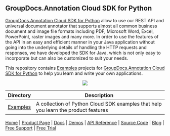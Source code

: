 ## GroupDocs.Annotation Cloud SDK for Python

[GroupDocs.Annotation Cloud SDK for Python](https://products.groupdocs.cloud/Annotation/Python) allow to use our REST API and universal document annotator that supports almost all common business document and image file formats including PDF, Microsoft Word, Excel, PowerPoint, raster images and many more. In order to use the features of the API in an easy and efficient manner in your Java application without going into the underlying details of handling the HTTP requests and responses, we have developed the SDK for Java, which is not only easy to incorporate but can also be customized to suit your needs.

This repository contains [Examples](Examples) projects for [GroupDocs.Annotation Cloud SDK for Python](https://products.groupdocs.cloud/annotation/Python) to help you learn and write your own applications.

<p align="center">

  <a title="Download complete GroupDocs.Annotation Cloud SDK Examples for Python source code" href="https://github.com/groupdocs-annotation-cloud/groupdocs-Annotation-cloud-Python-samples/archive/master.zip">
	<img src="https://raw.github.com/AsposeExamples/java-examples-dashboard/master/images/downloadZip-Button-Large.png" />
  </a>
</p>

Directory | Description
--------- | -----------
[Examples](Examples)  | A collection of Python Cloud SDK examples that help you learn the product features

[Home](https://www.groupdocs.cloud/) | [Product Page](https://products.groupdocs.cloud/annotation/python) | [Docs](https://docs.groupdocs.cloud/annotation/) | [Demos](https://products.groupdocs.app/annotation/family) | [API Reference](https://apireference.groupdocs.cloud/annotation/) | [Source Code](https://github.com/groupdocs-annotation-cloud/groupdocs-annotation-cloud-python) | [Blog](https://blog.groupdocs.cloud/category/annotation/) | [Free Support](https://forum.groupdocs.cloud/c/annotation) | [Free Trial](https://purchase.groupdocs.cloud/trial)
